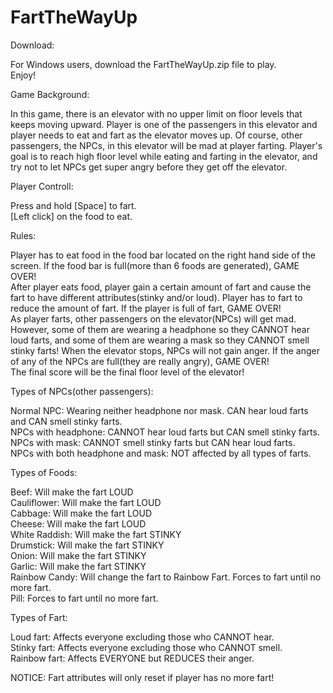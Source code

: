 # FartTheWayUp


Download:  
  
For Windows users, download the FartTheWayUp.zip file to play.  
Enjoy!
  
  
Game Background:  
  
In this game, there is an elevator with no upper limit on floor levels that keeps moving upward. Player is one of the passengers in this elevator and player needs to eat and fart as the elevator moves up. Of course, other passengers, the NPCs, in this elevator will be mad at player farting. Player's goal is to reach high floor level while eating and farting in the elevator, and try not to let NPCs get super angry before they get off the elevator.  


Player Controll:  
  
Press and hold [Space] to fart.  
[Left click] on the food to eat.  


Rules:  
  
Player has to eat food in the food bar located on the right hand side of the screen. If the food bar is full(more than 6 foods are generated), GAME OVER!  
After player eats food, player gain a certain amount of fart and cause the fart to have different attributes(stinky and/or loud). Player has to fart to reduce the amount of fart. If the player is full of fart, GAME OVER!  
As player farts, other passengers on the elevator(NPCs) will get mad. However, some of them are wearing a headphone so they CANNOT hear loud farts, and some of them are wearing a mask so they CANNOT smell stinky farts! When the elevator stops, NPCs will not gain anger. If the anger of any of the NPCs are full(they are really angry), GAME OVER!  
The final score will be the final floor level of the elevator!  


Types of NPCs(other passengers):  
  
Normal NPC: Wearing neither headphone nor mask. CAN hear loud farts and CAN smell stinky farts.  
NPCs with headphone: CANNOT hear loud farts but CAN smell stinky farts.  
NPCs with mask: CANNOT smell stinky farts but CAN hear loud farts.  
NPCs with both headphone and mask: NOT affected by all types of farts.  


Types of Foods:  
  
Beef: Will make the fart LOUD  
Cauliflower: Will make the fart LOUD  
Cabbage: Will make the fart LOUD  
Cheese: Will make the fart LOUD  
White Raddish: Will make the fart STINKY  
Drumstick: Will make the fart STINKY  
Onion: Will make the fart STINKY  
Garlic: Will make the fart STINKY  
Rainbow Candy: Will change the fart to Rainbow Fart. Forces to fart until no more fart.  
Pill: Forces to fart until no more fart.  


Types of Fart:  
  
Loud fart: Affects everyone excluding those who CANNOT hear.  
Stinky fart: Affects everyone excluding those who CANNOT smell.  
Rainbow fart: Affects EVERYONE but REDUCES their anger.  
  
NOTICE: Fart attributes will only reset if player has no more fart!
